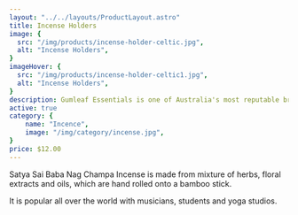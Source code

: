 ```yaml
---
layout: "../../layouts/ProductLayout.astro"
title: Incense Holders
image: {
  src: "/img/products/incense-holder-celtic.jpg",
  alt: "Incense Holders",
}
imageHover: {
  src: "/img/products/incense-holder-celtic1.jpg",
  alt: "Incense Holders",
}
description: Gumleaf Essentials is one of Australia's most reputable brands of essential oils
active: true
category: {
    name: "Incence",
    image: "/img/category/incense.jpg",
}
price: $12.00
---
```


Satya Sai Baba Nag Champa Incense is made from mixture of herbs, floral extracts and oils, which are hand rolled onto a bamboo stick.

It is popular all over the world with musicians, students and yoga studios.